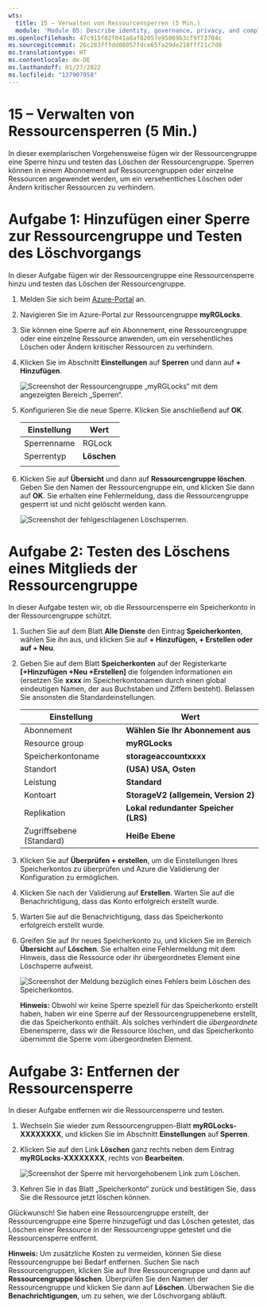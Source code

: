 ```yaml
---
wts:
  title: 15 – Verwalten von Ressourcensperren (5 Min.)
  module: 'Module 05: Describe identity, governance, privacy, and compliance features'
ms.openlocfilehash: 47c915f02f041a8af82057e95069b3cf9f73704c
ms.sourcegitcommit: 26c283fffdd08057fdce65fa29de218fff21c7d0
ms.translationtype: HT
ms.contentlocale: de-DE
ms.lasthandoff: 01/27/2022
ms.locfileid: "137907958"
---
```

# <a name="15---manage-resource-locks-5-min"></a>15 – Verwalten von Ressourcensperren (5 Min.)

In dieser exemplarischen Vorgehensweise fügen wir der Ressourcengruppe eine Sperre hinzu und testen das Löschen der Ressourcengruppe. Sperren können in einem Abonnement auf Ressourcengruppen oder einzelne Ressourcen angewendet werden, um ein versehentliches Löschen oder Ändern kritischer Ressourcen zu verhindern.  


# <a name="task-1--add-a-lock-to-the-resource-group-and-test-deletion"></a>Aufgabe 1:  Hinzufügen einer Sperre zur Ressourcengruppe und Testen des Löschvorgangs

In dieser Aufgabe fügen wir der Ressourcengruppe eine Ressourcensperre hinzu und testen das Löschen der Ressourcengruppe. 

1. Melden Sie sich beim [Azure-Portal](https://portal.azure.com) an.

2. Navigieren Sie im Azure-Portal zur Ressourcengruppe **myRGLocks**.

3. Sie können eine Sperre auf ein Abonnement, eine Ressourcengruppe oder eine einzelne Ressource anwenden, um ein versehentliches Löschen oder Ändern kritischer Ressourcen zu verhindern. 

4. Klicken Sie im Abschnitt **Einstellungen** auf **Sperren** und dann auf **+ Hinzufügen**. 

    ![Screenshot der Ressourcengruppe „myRGLocks“ mit dem angezeigten Bereich „Sperren“.](../images/1601.png)

5. Konfigurieren Sie die neue Sperre. Klicken Sie anschließend auf **OK**. 

    | Einstellung | Wert |
    | -- | -- |
    | Sperrenname | RGLock |
    | Sperrentyp | **Löschen** |
    | | |

6. Klicken Sie auf **Übersicht** und dann auf **Ressourcengruppe löschen**. Geben Sie den Namen der Ressourcengruppe ein, und klicken Sie dann auf **OK**. Sie erhalten eine Fehlermeldung, dass die Ressourcengruppe gesperrt ist und nicht gelöscht werden kann.

    ![Screenshot der fehlgeschlagenen Löschsperren.](../images/1602.png)

# <a name="task-2-test-deleting-a-member-of-the-resource-group"></a>Aufgabe 2: Testen des Löschens eines Mitglieds der Ressourcengruppe

In dieser Aufgabe testen wir, ob die Ressourcensperre ein Speicherkonto in der Ressourcengruppe schützt. 

1. Suchen Sie auf dem Blatt **Alle Dienste** den Eintrag **Speicherkonten**, wählen Sie ihn aus, und klicken Sie auf **+ Hinzufügen, + Erstellen oder auf + Neu**. 

2. Geben Sie auf dem Blatt **Speicherkonten** auf der Registerkarte **[+Hinzufügen +Neu +Erstellen]** die folgenden Informationen ein (ersetzen Sie **xxxx** im Speicherkontonamen durch einen global eindeutigen Namen, der aus Buchstaben und Ziffern besteht). Belassen Sie ansonsten die Standardeinstellungen.

    | Einstellung | Wert | 
    | --- | --- |
    | Abonnement | **Wählen Sie Ihr Abonnement aus** |
    | Resource group | **myRGLocks** |
    | Speicherkontoname | **storageaccountxxxx** |
    | Standort | **(USA) USA, Osten**  |
    | Leistung | **Standard** |
    | Kontoart | **StorageV2 (allgemein, Version 2)** |
    | Replikation | **Lokal redundanter Speicher (LRS)** |
    | Zugriffsebene (Standard) | **Heiße Ebene** |
   

3. Klicken Sie auf **Überprüfen + erstellen**, um die Einstellungen Ihres Speicherkontos zu überprüfen und Azure die Validierung der Konfiguration zu ermöglichen. 

4. Klicken Sie nach der Validierung auf **Erstellen**. Warten Sie auf die Benachrichtigung, dass das Konto erfolgreich erstellt wurde. 

5.  Warten Sie auf die Benachrichtigung, dass das Speicherkonto erfolgreich erstellt wurde. 

6. Greifen Sie auf Ihr neues Speicherkonto zu, und klicken Sie im Bereich **Übersicht** auf **Löschen**. Sie erhalten eine Fehlermeldung mit dem Hinweis, dass die Ressource oder ihr übergeordnetes Element eine Löschsperre aufweist. 

    ![Screenshot der Meldung bezüglich eines Fehlers beim Löschen des Speicherkontos.](../images/1603.png)

    **Hinweis:** Obwohl wir keine Sperre speziell für das Speicherkonto erstellt haben, haben wir eine Sperre auf der Ressourcengruppenebene erstellt, die das Speicherkonto enthält. Als solches verhindert die *übergeordnete* Ebenensperre, dass wir die Ressource löschen, und das Speicherkonto übernimmt die Sperre vom übergeordneten Element.

# <a name="task-3-remove-the-resource-lock"></a>Aufgabe 3: Entfernen der Ressourcensperre

In dieser Aufgabe entfernen wir die Ressourcensperre und testen. 

1. Wechseln Sie wieder zum Ressourcengruppen-Blatt **myRGLocks-XXXXXXXX**, und klicken Sie im Abschnitt **Einstellungen** auf **Sperren**.
    
2. Klicken Sie auf den Link **Löschen** ganz rechts neben dem Eintrag **myRGLocks-XXXXXXXX**, rechts von **Bearbeiten**.

    ![Screenshot der Sperre mit hervorgehobenem Link zum Löschen.](../images/1604.png)

3. Kehren Sie in das Blatt „Speicherkonto“ zurück und bestätigen Sie, dass Sie die Ressource jetzt löschen können.

Glückwunsch! Sie haben eine Ressourcengruppe erstellt, der Ressourcengruppe eine Sperre hinzugefügt und das Löschen getestet, das Löschen einer Ressource in der Ressourcengruppe getestet und die Ressourcensperre entfernt. 

**Hinweis:** Um zusätzliche Kosten zu vermeiden, können Sie diese Ressourcengruppe bei Bedarf entfernen. Suchen Sie nach Ressourcengruppen, klicken Sie auf Ihre Ressourcengruppe und dann auf **Ressourcengruppe löschen**. Überprüfen Sie den Namen der Ressourcengruppe und klicken Sie dann auf **Löschen**. Überwachen Sie die **Benachrichtigungen**, um zu sehen, wie der Löschvorgang abläuft.

